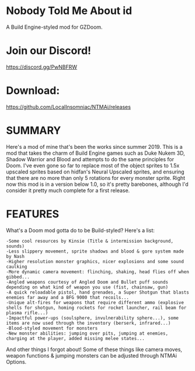 # Nobody Told Me About id
A Build Engine-styled mod for GZDoom.

# Join our Discord!
https://discord.gg/PwNBFRW

# Download:
https://github.com/LocalInsomniac/NTMAi/releases

# SUMMARY
Here's a mod of mine that's been the works since summer 2019. This is a mod that takes the charm of Build Engine games such as Duke Nukem 3D, Shadow Warrior and Blood and attempts to do the same principles for Doom. I've even gone so far to replace most of the object sprites to 1.5x upscaled sprites based on hidfan's Neural Upscaled sprites, and ensuring that there are no more than only 5 rotations for every monster sprite. Right now this mod is in a version below 1.0, so it's pretty barebones, although I'd consider it pretty much complete for a first release.

# FEATURES
What's a Doom mod gotta do to be Build-styled? Here's a list:

	-Some cool resources by Kinsie (Title & intermission background, sounds)
	-Less slippery movement, sprite shadows and blood & gore system made by Nash
	-Higher resolution monster graphics, nicer explosions and some sound caulking
	-More dynamic camera movement: flinching, shaking, head flies off when gibbed...
	-Angled weapons courtesy of Angled Doom and Bullet puff sounds depending on what kind of weapon you use (fist, chainsaw, gun)
	-A quick reloadable pistol, hand grenades, a Super Shotgun that blasts enemies far away and a BFG 9000 that recoils...
	-Unique alt-fires for weapons that require different ammo (explosive shells for shotgun, homing rockets for rocket launcher, rail beam for plasma rifle...)
	-Impactful power-ups (soulsphere, invulnerability sphere...), some items are now used through the inventory (berserk, infrared...)
	-Blood-styled movement for monsters
	-New monster abilities: jumping over pits, jumping at enemies, charging at the player, added missing melee states...

And other things I forgot about! Some of these things like camera moves, weapon functions & jumping monsters can be adjusted through NTMAi Options.
